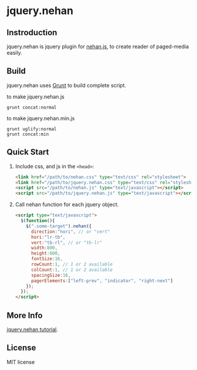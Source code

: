 # jquery.nehan

## Instroduction

jquery.nehan is jquery plugin for [nehan.js](https://github.com/tategakibunko/nehan.js), to create reader of paged-media easily.

## Build

jquery.nehan uses [Grunt](http://gruntjs.com) to build complete script.

to make jquery.nehan.js

    grunt concat:normal

to make jquery.nehan.min.js

    grunt uglify:normal
	grunt concat:min

## Quick Start

1. Include css, and js in the ``<head>``:

    ```html
	<link href="/path/to/nehan.css" type="text/css" rel="stylesheet">
	<link href="/path/to/jquery.nehan.css" type="text/css" rel="stylesheet">
	<script src="/path/to/nehan.js" type="text/javascript"></script>
	<script src="/path/to/jquery.nehan.js" type="text/javascript"></script>
	```

2. Call nehan function for each jquery object.

    ```html
	<script type="text/javascript">
	  $(function(){
	    $(".some-target").nehan({
		  direction:"hori", // or "vert"
		  hori:"lr-tb",
		  vert:"tb-rl", // or "tb-lr"
		  width:800,
		  height:600,
		  fontSize:16,
		  rowCount:1, // 1 or 2 available
		  colCount:1, // 1 or 2 available
		  spacingSize:16,
		  pagerElements:["left-prev", "indicator", "right-next"]
		});
	  });
	</script>
	```

## More Info

[jquery.nehan tutorial](http://tb.antiscroll.com/docs/nehan/jquery.nehan).

## License

MIT license


	
	
	


